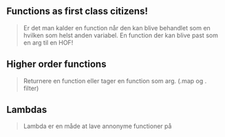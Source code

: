 ## Functions as first class citizens!

> Er det man kalder en function når den kan blive behandlet som en hvilken som helst anden variabel. En function der kan blive past som en arg til en HOF!

## Higher order functions

> Returnere en function eller tager en function som arg. (.map og . filter)

## Lambdas

> Lambda er en måde at lave annonyme functioner på
